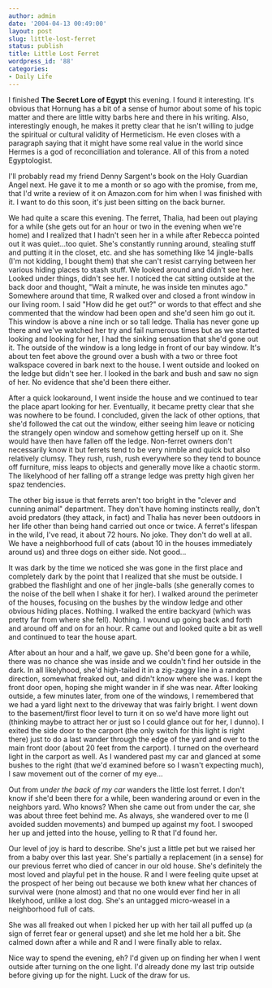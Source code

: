 ```yaml
---
author: admin
date: '2004-04-13 00:49:00'
layout: post
slug: little-lost-ferret
status: publish
title: Little Lost Ferret
wordpress_id: '88'
categories:
- Daily Life
---
```

<p>I finished <b>The Secret Lore of Egypt</b> this evening. I found it  interesting. It's obvious that Hornung has a bit of a sense of humor about some  of his topic matter and there are little witty barbs here and there in his  writing. Also, interestingly enough, he makes it pretty clear that he isn't  willing to judge the spiritual or cultural validity of Hermeticism. He even  closes with a paragraph saying that it might have some real value in the world  since Hermes is a god of reconcilliation and tolerance. All of this from a noted  Egyptologist.</p>  <p>I'll probably read my friend Denny Sargent's book on the Holy Guardian Angel  next. He gave it to me a month or so ago with the promise, from me, that I'd  write a review of it on Amazon.com for him when I was finished with it. I want  to do this soon, it's just been sitting on the back burner.</p>  <p>We had quite a scare this evening. The ferret, Thalia, had been out playing  for a while (she gets out for an hour or two in the evening when we're home) and  I realized that I hadn't seen her in a while after Rebecca pointed out it was  quiet...too quiet. She's constantly running around, stealing stuff and putting  it in the closet, etc. and she has something like 14 jingle-balls (I'm not  kidding, I bought them) that she can't resist carrying between her various  hiding places to stash stuff. We looked around and didn't see her. Looked under  things, didn't see her. I noticed the cat sitting outside at the back door and  thought, "Wait a minute, he was inside ten minutes ago." Somewhere around that  time, R walked over and closed a front window in our living room. I said "How  did he get out?" or words to that effect and she commented that the window had  been open and she'd seen him go out it. This window is above a nine inch or so  tall ledge. Thalia has never gone up there and we've watched her try and fail  numerous times but as we started looking and looking for her, I had the sinking  sensation that she'd gone out it. The outside of the window is a long ledge in  front of our bay window. It's about ten feet above the ground over a bush with a  two or three foot walkspace covered in bark next to the house. I went outside  and looked on the ledge but didn't see her. I looked in the bark and bush and  saw no sign of her. No evidence that she'd been there either. </p>  <p>After a quick lookaround, I went inside the house and we continued to tear  the place apart looking for her. Eventually, it became pretty clear that she was  nowhere to be found. I concluded, given the lack of other options, that she'd  followed the cat out the window, either seeing him leave or noticing the  strangely open window and somehow getting herself up on it. She would have then  have fallen off the ledge. Non-ferret owners don't necessarily know it but  ferrets tend to be very nimble and quick but also relatively clumsy. They rush,  rush, rush everywhere so they tend to bounce off furniture, miss leaps to  objects and generally move like a chaotic storm. The likelyhood of her falling  off a strange ledge was pretty high given her spaz tendencies.</p>  <p>The other big issue is that ferrets aren't too bright in the "clever and  cunning animal" department. They don't have homing instincts really, don't avoid  predators (they attack, in fact) and Thalia has never been outdoors in her life  other than being hand carried out once or twice. A ferret's lifespan in the  wild, I've read, it about 72 hours. No joke. They don't do well at all. We have  a neighborhood full of cats (about 10 in the houses immediately around us) and  three dogs on either side. Not good...</p>  <p>It was dark by the time we noticed she was gone in the first place and  completely dark by the point that I realized that she must be outside. I grabbed  the flashlight and one of her jingle-balls (she generally comes to the noise of  the bell when I shake it for her). I walked around the perimeter of the houses,  focusing on the bushes by the window ledge and other obvious hiding places.  Nothing. I walked the entire backyard (which was pretty far from where she  fell). Nothing. I wound up going back and forth and around off and on for an  hour. R came out and looked quite a bit as well and continued to tear the house  apart.</p>  <p>After about an hour and a half, we gave up. She'd been gone for a while,  there was no chance she was inside and we couldn't find her outside in the dark.  In all likelyhood, she'd high-tailed it in a zig-zaggy line in a random  direction, somewhat freaked out, and didn't know where she was. I kept the front  door open, hoping she might wander in if she was near. After looking outside, a  few minutes later, from one of the windows, I remembered that we had a yard  light next to the driveway that was fairly bright. I went down to the  basement/first floor level to turn it on so we'd have more light out (thinking  maybe to attract her or just so I could glance out for her, I dunno). I exited  the side door to the carport (the only switch for this light is right there)  just to do a last wander through the edge of the yard and over to the main front  door (about 20 feet from the carport). I turned on the overheard light in the  carport as well. As I wandered past my car and glanced at some bushes to the  right (that we'd examined before so I wasn't expecting much), I saw movement out  of the corner of my eye...</p>  <p>Out from <i>under the back of my car</i> wanders the little lost ferret. I  don't know if she'd been there for a while, been wandering around or even in the  neighbors yard. Who knows? When she came out from under the car, she was about  three feet behind me. As always, she wandered over to me (I avoided sudden  movements) and bumped up against my foot. I swooped her up and jetted into the  house, yelling to R that I'd found her.</p>  <p>Our level of joy is hard to describe. She's just a little pet but we raised  her from a baby over this last year. She's partially a replacement (in a sense)  for our previous ferret who died of cancer in our old house. She's definitely  the most loved and playful pet in the house. R and I were feeling quite upset at  the prospect of her being out because we both knew what her chances of survival  were (none almost) and that no one would ever find her in all likelyhood, unlike  a lost dog. She's an untagged micro-weasel in a neighborhood full of cats.</p>  <p>She was all freaked out when I picked her up with her tail all puffed up (a  sign of ferret fear or general upset) and she let me hold her a bit. She calmed  down after a while and R and I were finally able to relax.</p>  <p>Nice way to spend the evening, eh? I'd given up on finding her when I went  outside after turning on the one light. I'd already done my last trip outside  before giving up for the night. Luck of the draw for us.</p>
